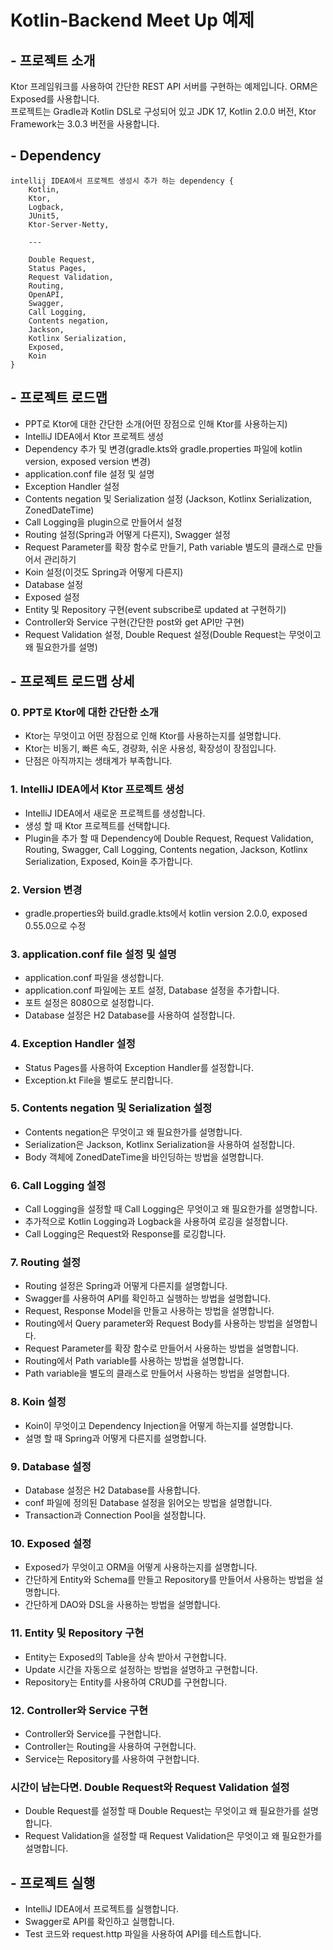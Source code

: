 # Kotlin-Backend Meet Up 예제

## - 프로젝트 소개

Ktor 프레임워크를 사용하여 간단한 REST API 서버를 구현하는 예제입니다.
ORM은 Exposed를 사용합니다.  
프로젝트는 Gradle과 Kotlin DSL로 구성되어 있고 JDK 17, Kotlin 2.0.0 버전, Ktor Framework는 3.0.3 버전을 사용합니다.

## - Dependency

```text
intellij IDEA에서 프로젝트 생성시 추가 하는 dependency {
    Kotlin,
    Ktor,
    Logback,
    JUnit5,
    Ktor-Server-Netty,
    
    ---
    
    Double Request,
    Status Pages,
    Request Validation,
    Routing,
    OpenAPI,
    Swagger,
    Call Logging,
    Contents negation,
    Jackson,
    Kotlinx Serialization,
    Exposed,
    Koin
}
```

## - 프로젝트 로드맵

- PPT로 Ktor에 대한 간단한 소개(어떤 장점으로 인해 Ktor를 사용하는지)
- IntelliJ IDEA에서 Ktor 프로젝트 생성
- Dependency 추가 및 변경(gradle.kts와 gradle.properties 파일에 kotlin version, exposed version 변경)
- application.conf file 설정 및 설명
- Exception Handler 설정
- Contents negation 및 Serialization 설정 (Jackson, Kotlinx Serialization, ZonedDateTime)
- Call Logging을 plugin으로 만들어서 설정
- Routing 설정(Spring과 어떻게 다른지), Swagger 설정
- Request Parameter를 확장 함수로 만들기, Path variable 별도의 클래스로 만들어서 관리하기
- Koin 설정(이것도 Spring과 어떻게 다른지)
- Database 설정
- Exposed 설정
- Entity 및 Repository 구현(event subscribe로 updated at 구현하기) 
- Controller와 Service 구현(간단한 post와 get API만 구현)
- Request Validation 설정, Double Request 설정(Double Request는 무엇이고 왜 필요한가를 설명)


## - 프로젝트 로드맵 상세

### 0. PPT로 Ktor에 대한 간단한 소개

- Ktor는 무엇이고 어떤 장점으로 인해 Ktor를 사용하는지를 설명합니다.
- Ktor는 비동기, 빠른 속도, 경량화, 쉬운 사용성, 확장성이 장점입니다.
- 단점은 아직까지는 생태계가 부족합니다.

### 1. IntelliJ IDEA에서 Ktor 프로젝트 생성

- IntelliJ IDEA에서 새로운 프로젝트를 생성합니다.
- 생성 할 때 Ktor 프로젝트를 선택합니다.
- Plugin을 추가 할 때 Dependency에 Double Request, Request Validation, Routing, Swagger, Call Logging, Contents negation,
  Jackson, Kotlinx Serialization, Exposed, Koin을 추가합니다.

### 2. Version 변경

- gradle.properties와 build.gradle.kts에서 kotlin version 2.0.0, exposed 0.55.0으로 수정

### 3. application.conf file 설정 및 설명

- application.conf 파일을 생성합니다.
- application.conf 파일에는 포트 설정, Database 설정을 추가합니다.
- 포트 설정은 8080으로 설정합니다.
- Database 설정은 H2 Database를 사용하여 설정합니다.

### 4. Exception Handler 설정

- Status Pages를 사용하여 Exception Handler를 설정합니다.
- Exception.kt File을 별로도 분리합니다.

### 5. Contents negation 및 Serialization 설정

- Contents negation은 무엇이고 왜 필요한가를 설명합니다.
- Serialization은 Jackson, Kotlinx Serialization을 사용하여 설정합니다.
- Body 객체에 ZonedDateTime을 바인딩하는 방법을 설명합니다.

### 6. Call Logging 설정

- Call Logging을 설정할 때 Call Logging은 무엇이고 왜 필요한가를 설명합니다.
- 추가적으로 Kotlin Logging과 Logback을 사용하여 로깅을 설정합니다.
- Call Logging은 Request와 Response를 로깅합니다.

### 7. Routing 설정

- Routing 설정은 Spring과 어떻게 다른지를 설명합니다.
- Swagger를 사용하여 API를 확인하고 실행하는 방법을 설명합니다.
- Request, Response Model을 만들고 사용하는 방법을 설명합니다.
- Routing에서 Query parameter와 Request Body를 사용하는 방법을 설명합니다.
- Request Parameter를 확장 함수로 만들어서 사용하는 방법을 설명합니다.
- Routing에서 Path variable를 사용하는 방법을 설명합니다.
- Path variable을 별도의 클래스로 만들어서 사용하는 방법을 설명합니다.

### 8. Koin 설정

- Koin이 무엇이고 Dependency Injection을 어떻게 하는지를 설명합니다.
- 설명 할 때 Spring과 어떻게 다른지를 설명합니다.

### 9. Database 설정

- Database 설정은 H2 Database를 사용합니다.
- conf 파일에 정의된 Database 설정을 읽어오는 방법을 설명합니다.
- Transaction과 Connection Pool을 설정합니다.

### 10. Exposed 설정

- Exposed가 무엇이고 ORM을 어떻게 사용하는지를 설명합니다.
- 간단하게 Entity와 Schema를 만들고 Repository를 만들어서 사용하는 방법을 설명합니다.
- 간단하게 DAO와 DSL을 사용하는 방법을 설명합니다.

### 11. Entity 및 Repository 구현

- Entity는 Exposed의 Table을 상속 받아서 구현합니다.
- Update 시간을 자동으로 설정하는 방법을 설명하고 구현합니다.
- Repository는 Entity를 사용하여 CRUD를 구현합니다.

### 12. Controller와 Service 구현

- Controller와 Service를 구현합니다.
- Controller는 Routing을 사용하여 구현합니다.
- Service는 Repository를 사용하여 구현합니다.

### 시간이 남는다면. Double Request와 Request Validation 설정

- Double Request를 설정할 때 Double Request는 무엇이고 왜 필요한가를 설명합니다.
- Request Validation을 설정할 때 Request Validation은 무엇이고 왜 필요한가를 설명합니다.

## - 프로젝트 실행

- IntelliJ IDEA에서 프로젝트를 실행합니다.
- Swagger로 API를 확인하고 실행합니다.
- Test 코드와 request.http 파일을 사용하여 API를 테스트합니다.